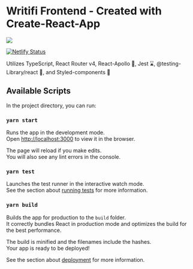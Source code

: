 # Writifi Frontend - Created with Create-React-App

![](https://github.com/TheNoodleMoose/Writifi-Frontend-React/workflows/Node%20CI/badge.svg)

[![Netlify Status](https://api.netlify.com/api/v1/badges/018b4618-47cc-4e50-ba7c-b1a5588a6e54/deploy-status)](https://app.netlify.com/sites/writifi/deploys)

Utilizes TypeScript, React Router v4, React-Apollo 🚀, Jest ⌛, @testing-Library/react 🐙, and Styled-components 💅

## Available Scripts

In the project directory, you can run:

### `yarn start`

Runs the app in the development mode.<br />
Open [http://localhost:3000](http://localhost:3000) to view it in the browser.

The page will reload if you make edits.<br />
You will also see any lint errors in the console.

### `yarn test`

Launches the test runner in the interactive watch mode.<br />
See the section about [running tests](https://facebook.github.io/create-react-app/docs/running-tests) for more information.

### `yarn build`

Builds the app for production to the `build` folder.<br />
It correctly bundles React in production mode and optimizes the build for the best performance.

The build is minified and the filenames include the hashes.<br />
Your app is ready to be deployed!

See the section about [deployment](https://facebook.github.io/create-react-app/docs/deployment) for more information.
